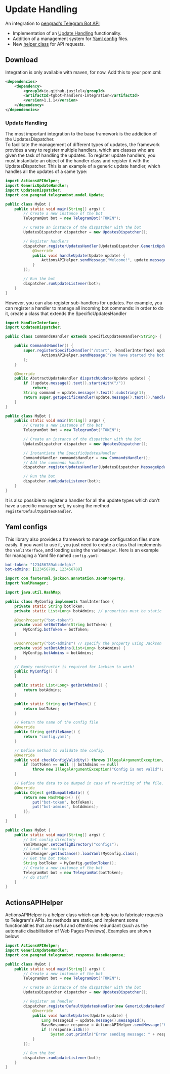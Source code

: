 # Update Handling

An integration to [pengrad's Telegram Bot API](https://github.com/pengrad/java-telegram-bot-api)

- Implementation of an [Update Handling](#update-handling) functionality.
- Addition of a management system for [Yaml config](#yaml-configs) files.
- New [helper class](actions-api) for API requests.

## Download

Integration is only available with maven, for now. Add this to your pom.xml:

```xml
<dependencies>
    <dependency>
        <groupId>io.github.justlel</groupId>
        <artifactId>tgbot-handlers-integration</artifactId>
        <version>1.1.1</version>
    </dependency>
</dependencies>
```

### Update Handling

The most important integration to the base framework is the addiction of the UpdatesDispatcher.\
To facilitate the management of different types of updates, the framework provides a way to register multiple
handlers, which are classes who are given the task of handling the updates. To register update handlers, you must
instantiate
an object of the handler class and register it with the UpdatesDispatcher.
This is an example of a generic update handler, which handles all the updates of a same type:

```java
import ActionsAPIHelper;
import GenericUpdateHandler;
import UpdatesDispatcher;
import com.pengrad.telegrambot.model.Update;

public class MyBot {
    public static void main(String[] args) {
        // Create a new instance of the bot
        TelegramBot bot = new TelegramBot("TOKEN");

        // Create an instance of the dispatcher with the bot
        UpdatesDispatcher dispatcher = new UpdatesDispatcher();

        // Register handlers
        dispatcher.registerUpdatesHandler(UpdatesDispatcher.GenericUpdateTypes.CHAT_MEMBER_UPDATED, new GenericUpdateHandler() {
            @Override
            public void handleUpdate(Update update) {
                ActionsAPIHelper.sendMessage("Welcome!", update.message().chat().id());
            }
        });

        // Run the bot
        dispatcher.runUpdateListener(bot);
    }
}
```

However, you can also register sub-handlers for updates. For example, you can register a handler to manage
all incoming bot commands: in order to do it, create a class that extends the SpecificUpdatesHandler

```java
import HandlerInterface;
import UpdatesDispatcher;

public class CommandsHandler extends SpecificUpdatesHandler<String> {

    public CommandsHandler() {
        super.registerSpecificHandler("/start", (HandlerInterface) update ->
                ActionsAPIHelper.sendMessage("You have started the bot!", update.message().chat().id())
        );
    }

    @Override
    public AbstractUpdateHandler dispatchUpdate(Update update) {
        if (!update.message().text().startsWith("/"))
            return;
        String command = update.message().text().substring(1);
        return super.getSpecificHandler(update.message().text()).handleUpdate(update);
    }
}

public class MyBot {
    public static void main(String[] args) {
        // Create a new instance of the bot
        TelegramBot bot = new TelegramBot("TOKEN");

        // Create an instance of the dispatcher with the bot
        UpdatesDispatcher dispatcher = new UpdatesDispatcher();

        // Instantiate the SpecificUpdatesHandler
        CommandsHandler commandsHandler = new CommandsHandler();
        // Add the commands handler
        dispatcher.registerUpdatesHandler(UpdatesDispatcher.MessageUpdateTypes.COMMAND, commandsHandler);

        // Run the bot
        dispatcher.runUpdateListener(bot);
    }
}
```

It is also possible to register a handler for all the update types which don't have a specific manager set, by using the
method
```registerDefaultUpdatesHandler```.

## Yaml configs

This library also provides a framework to manage configuration files more easily. If you want to use it, you just need
to
create a class that implements the ```YamlInterface```, and loading using the ```YamlManager```.
Here is an example for managing a Yaml file named ```config.yaml```:

```yaml
bot-token: "123456789abcdefghi"
bot-admins: [123456789, 123456789]
```

```java
import com.fasterxml.jackson.annotation.JsonProperty;
import YamlManager;

import java.util.HashMap;

public class MyConfig implements YamlInterface {
    private static String botToken;
    private static List<Long> botAdmins; // properties must be static

    @JsonProperty("bot-token")
    private void setBotToken(String botToken) {
        MyConfig.botToken = botToken;
    }

    @JsonProperty("bot-admins") // specify the property using Jackson
    private void setBotAdmins(List<Long> botAdmins) {
        MyConfig.botAdmins = botAdmins;
    }

    // Empty constructor is required for Jackson to work!
    public MyConfig() {
    }

    public static List<Long> getBotAdmins() {
        return botAdmins;
    }

    public static String getBotToken() {
        return botToken;
    }

    // Return the name of the config file
    @Override
    public String getFileName() {
        return "config.yaml";
    }

    // Define method to validate the config.
    @Override
    public void checkConfigValidity() throws IllegalArgumentException, IOException {
        if (botToken == null || botAdmins == null)
            throw new IllegalArgumentException("Config is not valid");
    }

    // Define the data to be dumped in case of re-writing of the file.
    @Override
    public Object getDumpableData() {
        return new HashMap<>() {{
            put("bot-token", botToken);
            put("bot-admins", botAdmins);
        }};
    }
}

public class MyBot {
    public static void main(String[] args) {
        // Set config directory
        YamlManager.setConfigDirectory("configs");
        // Load the configs
        YamlManager.getInstance().loadYaml(MyConfig.class);
        // Get the bot token
        String botToken = MyConfig.getBotToken();
        // Create a new instance of the bot
        TelegramBot bot = new TelegramBot(botToken);
        // do stuff
    }
}
```

## ActionsAPIHelper

ActionsAPIHelper is a helper class which can help you to fabricate requests to Telegram's APIs.
Its methods are static, and implement some functionalities that are useful and oftentimes redundant (such as
the automatic disabilitation of Web Pages Previews). Examples are shown below:

```java
import ActionsAPIHelper;
import GenericUpdateHandler;
import com.pengrad.telegrambot.response.BaseResponse;

public class MyBot {
    public static void main(String[] args) {
        // Create a new instance of the bot
        TelegramBot bot = new TelegramBot("TOKEN");

        // Create an instance of the dispatcher with the bot
        UpdatesDispatcher dispatcher = new UpdatesDispatcher();

        // Register an handler
        dispatcher.registerDefaultUpdatesHandler(new GenericUpdateHandler() {
            @Override
            public void handleUpdates(Update update) {
                Long messageId = update.message().messageId();
                BaseResponse response = ActionsAPIHelper.sendMessage("Hello world!", messageId);
                if (!response.isOk())
                    System.out.println("Error sending message: " + response.description());
            }
        });

        // Run the bot
        dispatcher.runUpdateListener(bot);
    }
}
```
